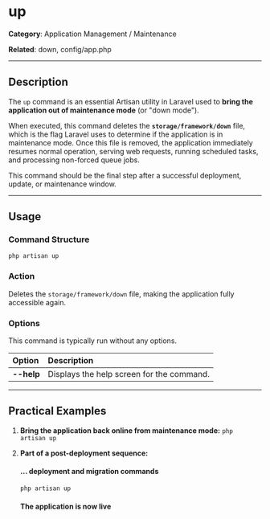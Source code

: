 # up

**Category**: Application Management / Maintenance

**Related**: down, config/app.php

---

## Description

The `up` command is an essential Artisan utility in Laravel used to **bring the application out of maintenance mode** (or "down mode").

When executed, this command deletes the **`storage/framework/down`** file, which is the flag Laravel uses to determine if the application is in maintenance mode. Once this file is removed, the application immediately resumes normal operation, serving web requests, running scheduled tasks, and processing non-forced queue jobs.

This command should be the final step after a successful deployment, update, or maintenance window.

---

## Usage

### Command Structure

`php artisan up`

### Action

Deletes the `storage/framework/down` file, making the application fully accessible again.

### Options

This command is typically run without any options.

| Option | Description |
| :--- | :--- |
| **--help** | Displays the help screen for the command. |

---

## Practical Examples

1.  **Bring the application back online from maintenance mode:**
    `php artisan up`

2.  **Part of a post-deployment sequence:**
    #### ... deployment and migration commands
    `php artisan up`
    #### The application is now live
